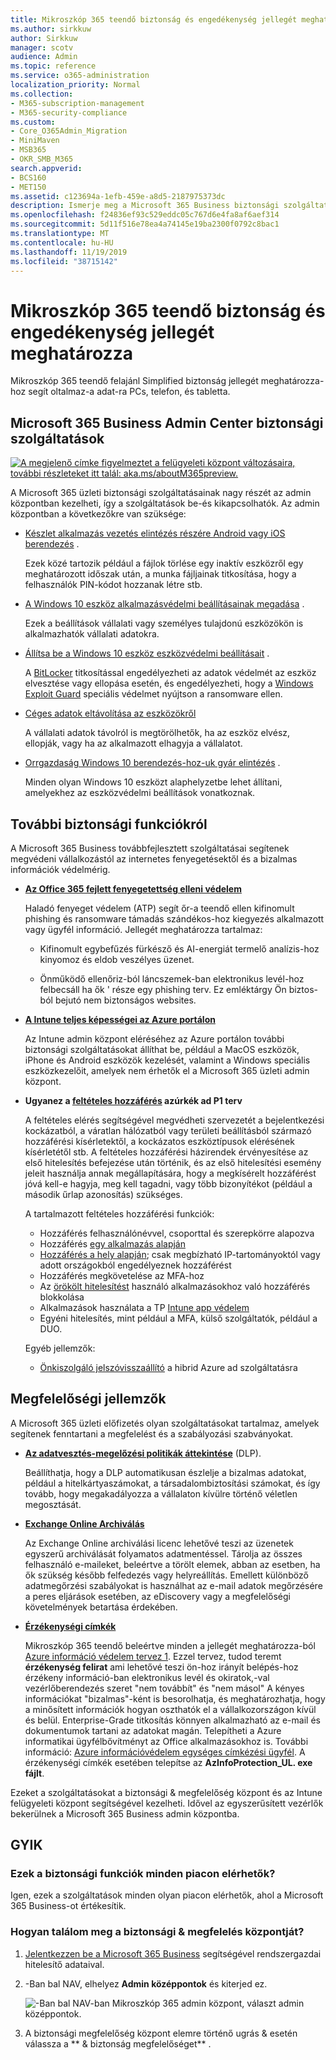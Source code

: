 ```yaml
---
title: Mikroszkóp 365 teendő biztonság és engedékenység jellegét meghatározza
ms.author: sirkkuw
author: Sirkkuw
manager: scotv
audience: Admin
ms.topic: reference
ms.service: o365-administration
localization_priority: Normal
ms.collection:
- M365-subscription-management
- M365-security-compliance
ms.custom:
- Core_O365Admin_Migration
- MiniMaven
- MSB365
- OKR_SMB_M365
search.appverid:
- BCS160
- MET150
ms.assetid: c123694a-1efb-459e-a8d5-2187975373dc
description: Ismerje meg a Microsoft 365 Business biztonsági szolgáltatásait.
ms.openlocfilehash: f24836ef93c529eddc05c767d6e4fa8af6aef314
ms.sourcegitcommit: 5d11f516e78ea4a74145e19ba2300f0792c8bac1
ms.translationtype: MT
ms.contentlocale: hu-HU
ms.lasthandoff: 11/19/2019
ms.locfileid: "38715142"
---
```

# <a name="microsoft-365-business-security-and-compliance-features"></a>Mikroszkóp 365 teendő biztonság és engedékenység jellegét meghatározza

Mikroszkóp 365 teendő felajánl Simplified biztonság jellegét meghatározza-hoz segít oltalmaz-a adat-ra PCs, telefon, és tabletta.
    
## <a name="microsoft-365-business-admin-center-security-features"></a>Microsoft 365 Business Admin Center biztonsági szolgáltatások

[![A megjelenő címke figyelmeztet a felügyeleti központ változásaira, további részleteket itt talál: aka.ms/aboutM365preview.](media/m365admincenterchanging.png)](https://docs.microsoft.com/office365/admin/microsoft-365-admin-center-preview)

A Microsoft 365 üzleti biztonsági szolgáltatásainak nagy részét az admin központban kezelheti, így a szolgáltatások be-és kikapcsolhatók. Az admin központban a következőkre van szüksége:
  
- [Készlet alkalmazás vezetés elintézés részére Android vagy iOS berendezés](app-protection-settings-for-android-and-ios.md) . 
    
    Ezek közé tartozik például a fájlok törlése egy inaktív eszközről egy meghatározott időszak után, a munka fájljainak titkosítása, hogy a felhasználók PIN-kódot hozzanak létre stb.
    
- [A Windows 10 eszköz alkalmazásvédelmi beállításainak megadása](protection-settings-for-windows-10-devices.md) . 
    
    Ezek a beállítások vállalati vagy személyes tulajdonú eszközökön is alkalmazhatók vállalati adatokra.
    
- [Állítsa be a Windows 10 eszköz eszközvédelmi beállításait](protection-settings-for-windows-10-pcs.md) . 
    
    A [BitLocker](https://go.microsoft.com/fwlink/p/?linkid=871405) titkosítással engedélyezheti az adatok védelmét az eszköz elvesztése vagy ellopása esetén, és engedélyezheti, hogy a [Windows Exploit Guard](https://docs.microsoft.com/windows/security/threat-protection/microsoft-defender-atp/enable-exploit-protection) speciális védelmet nyújtson a ransomware ellen. 
    
- [Céges adatok eltávolítása az eszközökről](remove-company-data.md)
    
    A vállalati adatok távolról is megtörölhetők, ha az eszköz elvész, ellopják, vagy ha az alkalmazott elhagyja a vállalatot.
    
- [Orrgazdaság Windows 10 berendezés-hoz-uk gyár elintézés](reset-devices-to-factory-settings.md) . 
    
    Minden olyan Windows 10 eszközt alaphelyzetbe lehet állítani, amelyekhez az eszközvédelmi beállítások vonatkoznak.
    
## <a name="additional-security-features"></a>További biztonsági funkciókról 

A Microsoft 365 Business továbbfejlesztett szolgáltatásai segítenek megvédeni vállalkozástól az internetes fenyegetésektől és a bizalmas információk védelmérig.
  
- **[Az Office 365 fejlett fenyegetettség elleni védelem](https://support.office.com/article/e100fe7c-f2a1-4b7d-9e08-622330b83653)**
    
    Haladó fenyeget védelem (ATP) segít őr-a teendő ellen kifinomult phishing és ransomware támadás szándékos-hoz kiegyezés alkalmazott vagy ügyfél információ. Jellegét meghatározza tartalmaz:
    
  - Kifinomult egybefűzés fürkésző és AI-energiát termelő analízis-hoz kinyomoz és eldob veszélyes üzenet.
    
  - Önműködő ellenőriz-ból láncszemek-ban elektronikus levél-hoz felbecsáll ha ők ' része egy phishing terv. Ez emléktárgy Ön biztos-ból bejutó nem biztonságos websites.

- **[A Intune teljes képességei az Azure portálon](https://go.microsoft.com/fwlink/p/?linkid=871403)**
    
    Az Intune admin központ eléréséhez az Azure portálon további biztonsági szolgáltatásokat állíthat be, például a MacOS eszközök, iPhone és Android eszközök kezelését, valamint a Windows speciális eszközkezelőit, amelyek nem érhetők el a Microsoft 365 üzleti admin központ.
- **Ugyanez a [feltételes hozzáférés](https://docs.microsoft.com/azure/active-directory/conditional-access/overview) azúrkék ad P1 terv**

    A feltételes elérés segítségével megvédheti szervezetét a bejelentkezési kockázatból, a váratlan hálózatból vagy területi beállításból származó hozzáférési kísérletektől, a kockázatos eszköztípusok elérésének kísérletétől stb. A feltételes hozzáférési házirendek érvényesítése az első hitelesítés befejezése után történik, és az első hitelesítési esemény jeleit használja annak megállapítására, hogy a megkísérelt hozzáférést jóvá kell-e hagyja, meg kell tagadni, vagy több bizonyítékot (például a második űrlap azonosítás) szükséges.

    A tartalmazott feltételes hozzáférési funkciók:

    - Hozzáférés felhasználónévvel, csoporttal és szerepkörre alapozva
    - Hozzáférés [egy alkalmazás alapján](https://docs.microsoft.com/azure/active-directory/conditional-access/app-based-conditional-access) 
    - [Hozzáférés a hely alapján](https://docs.microsoft.com/azure/active-directory/authentication/howto-registration-mfa-sspr-combined#conditional-access-policies-for-combined-registration);  csak megbízható IP-tartományoktól vagy adott országokból engedélyeznek hozzáférést 
    - Hozzáférés megkövetelése az MFA-hoz
    - Az [örökölt hitelesítést](https://docs.microsoft.com/azure/active-directory/conditional-access/block-legacy-authentication) használó alkalmazásokhoz való hozzáférés blokkolása
    - Alkalmazások használata a TP [Intune app védelem](https://docs.microsoft.com/azure/active-directory/conditional-access/app-protection-based-conditional-access)
    - Egyéni hitelesítés, mint például a MFA, külső szolgáltatók, például a DUO.
   
    Egyéb jellemzők:
    - [Önkiszolgáló jelszóvisszaállító](https://docs.microsoft.com/azure/active-directory/authentication/concept-sspr-customization) a hibrid Azure ad szolgáltatásra
    
## <a name="compliance-features"></a>Megfelelőségi jellemzők

A Microsoft 365 üzleti előfizetés olyan szolgáltatásokat tartalmaz, amelyek segítenek fenntartani a megfelelést és a szabályozási szabványokat.

- **[Az adatvesztés-megelőzési politikák áttekintése](https://support.office.com/article/1966b2a7-d1e2-4d92-ab61-42efbb137f5e)** (DLP). 
    
    Beállíthatja, hogy a DLP automatikusan észlelje a bizalmas adatokat, például a hitelkártyaszámokat, a társadalombiztosítási számokat, és így tovább, hogy megakadályozza a vállalaton kívülre történő véletlen megosztását.
    
- **[Exchange Online Archiválás](https://products.office.com/exchange/microsoft-exchange-online-archiving-email)**
    
    Az Exchange Online archiválási licenc lehetővé teszi az üzenetek egyszerű archiválását folyamatos adatmentéssel. Tárolja az összes felhasználó e-maileket, beleértve a törölt elemek, abban az esetben, ha ők szükség később felfedezés vagy helyreállítás. Emellett különböző adatmegőrzési szabályokat is használhat az e-mail adatok megőrzésére a peres eljárások esetében, az eDiscovery vagy a megfelelőségi követelmények betartása érdekében.
    
- **[Érzékenységi címkék](https://docs.microsoft.com/microsoft-365/compliance/sensitivity-labels)**

   Mikroszkóp 365 teendő beleértve minden a jellegét meghatározza-ból [Azure információ védelem tervez 1](https://go.microsoft.com/fwlink/p/?linkid=871407). Ezzel tervez, tudod teremt **érzékenység felirat** ami lehetővé teszi ön-hoz irányít belépés-hoz érzékeny információ-ban elektronikus levél és okiratok,-val vezérlőberendezés szeret "nem továbbít" és "nem másol" A kényes információkat "bizalmas"-ként is besorolhatja, és meghatározhatja, hogy a minősített információk hogyan oszthatók el a vállalkozországon kívül és belül. Enterprise-Grade titkosítás könnyen alkalmazható az e-mail és dokumentumok tartani az adatokat magán. Telepítheti a Azure informatikai ügyfélbővítményt az Office alkalmazásokhoz is. További információ: [Azure információvédelem egységes címkézési ügyfél](https://docs.microsoft.com/azure/information-protection/rms-client/unifiedlabelingclient-version-release-history). A érzékenységi címkék esetében telepítse az **AzInfoProtection_UL. exe fájlt**.

Ezeket a szolgáltatásokat a biztonsági &amp; megfelelőség központ és az Intune felügyeleti központ segítségével kezelheti. Idővel az egyszerűsített vezérlők bekerülnek a Microsoft 365 Business admin központba.
  
    
## <a name="faq"></a>GYIK

 ### <a name="are-these-security-features-available-in-all-markets"></a>Ezek a biztonsági funkciók minden piacon elérhetők?
  
Igen, ezek a szolgáltatások minden olyan piacon elérhetők, ahol a Microsoft 365 Business-ot értékesítik.
  
### <a name="how-do-i-find-the-security-amp-compliance-center"></a>Hogyan találom meg a biztonsági &amp; megfelelés központját?
  
1. [Jelentkezzen be a Microsoft 365 Business](https://portal.microsoft.com/) segítségével rendszergazdai hitelesítő adataival. 
    
2. -Ban bal NAV, elhelyez **Admin középpontok** és kiterjed ez. 
    
    ![-Ban bal NAV-ban Mikroszkóp 365 admin központ, választ admin középpontok.](media/fa4484f8-c637-45fd-a7bd-bdb3abfd6c03.png)
  
3. A biztonsági megfelelőség központ elemre történő ugrás &amp; esetén válassza a ** &amp; biztonság megfelelőséget** .
